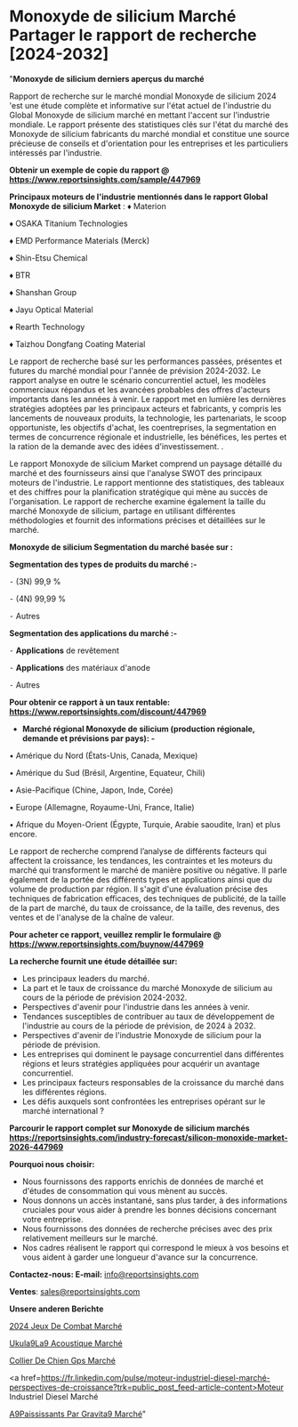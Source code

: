 # Monoxyde de silicium Marché Partager le rapport de recherche [2024-2032]

"<strong>Monoxyde de silicium derniers aperçus du marché</strong>

Rapport de recherche sur le marché mondial Monoxyde de silicium 2024 'est une étude complète et informative sur l'état actuel de l'industrie du Global Monoxyde de silicium marché en mettant l'accent sur l'industrie mondiale. Le rapport présente des statistiques clés sur l'état du marché des Monoxyde de silicium fabricants du marché mondial et constitue une source précieuse de conseils et d'orientation pour les entreprises et les particuliers intéressés par l'industrie.

<strong>Obtenir un exemple de copie du rapport @ <a href=https://www.reportsinsights.com/sample/447969>https://www.reportsinsights.com/sample/447969</a></strong>

<strong>Principaux moteurs de l'industrie mentionnés dans le rapport Global Monoxyde de silicium Market</strong> :
♦ Materion

♦ OSAKA Titanium Technologies

♦ EMD Performance Materials (Merck)

♦ Shin-Etsu Chemical

♦ BTR

♦ Shanshan Group

♦ Jayu Optical Material

♦ Rearth Technology

♦ Taizhou Dongfang Coating Material

Le rapport de recherche basé sur les performances passées, présentes et futures du marché mondial pour l'année de prévision 2024-2032. Le rapport analyse en outre le scénario concurrentiel actuel, les modèles commerciaux répandus et les avancées probables des offres d'acteurs importants dans les années à venir. Le rapport met en lumière les dernières stratégies adoptées par les principaux acteurs et fabricants, y compris les lancements de nouveaux produits, la technologie, les partenariats, le scoop opportuniste, les objectifs d'achat, les coentreprises, la segmentation en termes de concurrence régionale et industrielle, les bénéfices, les pertes et la ration de la demande avec des idées d'investissement. .

Le rapport Monoxyde de silicium Market comprend un paysage détaillé du marché et des fournisseurs ainsi que l'analyse SWOT des principaux moteurs de l'industrie. Le rapport mentionne des statistiques, des tableaux et des chiffres pour la planification stratégique qui mène au succès de l'organisation. Le rapport de recherche examine également la taille du marché Monoxyde de silicium, partage en utilisant différentes méthodologies et fournit des informations précises et détaillées sur le marché.

<strong>Monoxyde de silicium Segmentation du marché basée sur :</strong>

<strong>Segmentation des types de produits du marché :-</strong>

⁃ (3N) 99,9 %

⁃ (4N) 99,99 %

⁃ Autres

<strong>Segmentation des applications du marché :-</strong>

⁃ <strong>Applications</strong> de revêtement

⁃ <strong>Applications</strong> des matériaux d'anode

⁃ Autres

<strong>Pour obtenir ce rapport à un taux rentable: <a href=https://www.reportsinsights.com/discount/447969>https://www.reportsinsights.com/discount/447969</a></strong>
<ul>
  <li><strong>Marché régional Monoxyde de silicium (production régionale, demande et prévisions par pays): -</strong></li>
</ul>
• Amérique du Nord (États-Unis, Canada, Mexique)

• Amérique du Sud (Brésil, Argentine, Equateur, Chili)

• Asie-Pacifique (Chine, Japon, Inde, Corée)

• Europe (Allemagne, Royaume-Uni, France, Italie)

• Afrique du Moyen-Orient (Égypte, Turquie, Arabie saoudite, Iran) et plus encore.

Le rapport de recherche comprend l’analyse de différents facteurs qui affectent la croissance, les tendances, les contraintes et les moteurs du marché qui transforment le marché de manière positive ou négative. Il parle également de la portée des différents types et applications ainsi que du volume de production par région. Il s'agit d'une évaluation précise des techniques de fabrication efficaces, des techniques de publicité, de la taille de la part de marché, du taux de croissance, de la taille, des revenus, des ventes et de l'analyse de la chaîne de valeur.

<strong>Pour acheter ce rapport, veuillez remplir le formulaire @   <a href=https://www.reportsinsights.com/buynow/447969>https://www.reportsinsights.com/buynow/447969</a></strong>

<strong>La recherche fournit une étude détaillée sur:</strong>
<ul>
  <li>Les principaux leaders du marché.</li>
  <li>La part et le taux de croissance du marché Monoxyde de silicium au cours de la période de prévision 2024-2032.</li>
  <li>Perspectives d'avenir pour l'industrie dans les années à venir.</li>
  <li>Tendances susceptibles de contribuer au taux de développement de l'industrie au cours de la période de prévision, de 2024 à 2032.</li>
  <li>Perspectives d'avenir de l'industrie Monoxyde de silicium pour la période de prévision.</li>
  <li>Les entreprises qui dominent le paysage concurrentiel dans différentes régions et leurs stratégies appliquées pour acquérir un avantage concurrentiel.</li>
  <li>Les principaux facteurs responsables de la croissance du marché dans les différentes régions.</li>
  <li>Les défis auxquels sont confrontées les entreprises opérant sur le marché international ?</li>
</ul>

<strong>Parcourir le rapport complet sur Monoxyde de silicium marchés <a href=https://reportsinsights.com/industry-forecast/silicon-monoxide-market-2026-447969>https://reportsinsights.com/industry-forecast/silicon-monoxide-market-2026-447969</a></strong>

<strong>Pourquoi nous choisir:</strong>
<ul>
  <li>Nous fournissons des rapports enrichis de données de marché et d'études de consommation qui vous mènent au succès.</li>
  <li>Nous donnons un accès instantané, sans plus tarder, à des informations cruciales pour vous aider à prendre les bonnes décisions concernant votre entreprise.</li>
  <li>Nous fournissons des données de recherche précises avec des prix relativement meilleurs sur le marché.</li>
  <li>Nos cadres réalisent le rapport qui correspond le mieux à vos besoins et vous aident à garder une longueur d'avance sur la concurrence.</li>
</ul>
<strong>Contactez-nous:
</strong><strong>E-mail:</strong> <a href=mailto:info@reportsinsights.com>info@reportsinsights.com</a>

<strong>Ventes</strong>: <a href=mailto:sales@reportsinsights.com>sales@reportsinsights.com</a>

<strong>Unsere anderen Berichte</strong>

<a href=https://www.linkedin.com/pulse/2024-jeux-de-combat-march%C3%A9-informations-couvertes-l1zhf/>2024 Jeux De Combat Marché</a>

<a href=https://www.linkedin.com/pulse/ukul%C3%A9l%C3%A9-acoustique-march%C3%A9-de-la-taille-ujm1c/>Ukula9La9 Acoustique Marché</a>

<a href=https://www.linkedin.com/pulse/collier-de-chien-gps-marché-2024-possibilités-briqc/>Collier De Chien Gps Marché</a>

<a href=https://fr.linkedin.com/pulse/moteur-industriel-diesel-marché-perspectives-de-croissance?trk=public_post_feed-article-content>Moteur Industriel Diesel Marché</a>

<a href=https://www.linkedin.com/pulse/%C3%A9paississants-par-gravit%C3%A9-march%C3%A9-informations-q5gdf/>A9Paississants Par Gravita9 Marché</a>"
